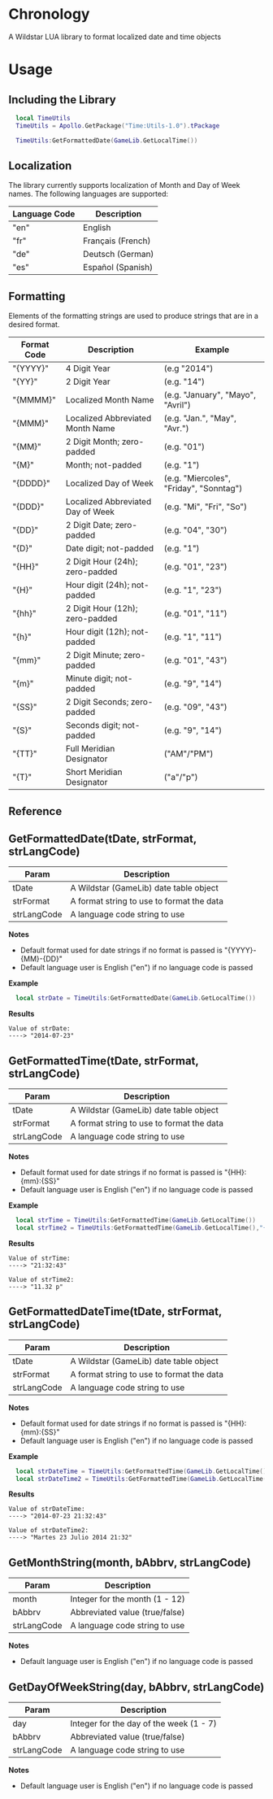 Chronology
==========
A Wildstar LUA library to format localized date and time objects

Usage
=====
## Including the Library 
```lua
  local TimeUtils
  TimeUtils = Apollo.GetPackage("Time:Utils-1.0").tPackage

  TimeUtils:GetFormattedDate(GameLib.GetLocalTime())
```

## Localization
The library currently supports localization of Month and Day of Week names. The following languages are supported:

| Language Code | Description |
| ------------- | ----------- |
| "en" | English |
| "fr" | Français (French) |
| "de" | Deutsch (German) |
| "es" | Español (Spanish) |

## Formatting
Elements of the formatting strings are used to produce strings that are in a desired format.

| Format Code | Description | Example |
| ----------- | ----------- | ------- |
| "{YYYY}" | 4 Digit Year | (e.g "2014") |
| "{YY}" | 2 Digit Year | (e.g. "14") |
| "{MMMM}" | Localized Month Name | (e.g. "January", "Mayo", "Avril") |
| "{MMM}" | Localized Abbreviated Month Name | (e.g. "Jan.", "May", "Avr.") |
| "{MM}" | 2 Digit Month; zero-padded | (e.g. "01") |
| "{M}" | Month; not-padded | (e.g. "1") |
| "{DDDD}" | Localized Day of Week | (e.g. "Miercoles", "Friday", "Sonntag") |
| "{DDD}" | Localized Abbreviated Day of Week | (e.g. "Mi", "Fri", "So") |
| "{DD}" | 2 Digit Date; zero-padded | (e.g. "04", "30") |
| "{D}" | Date digit; not-padded | (e.g. "1") |
| "{HH}" | 2 Digit Hour (24h); zero-padded | (e.g. "01", "23") |
| "{H}" | Hour digit (24h); not-padded | (e.g. "1", "23") |
| "{hh}" | 2 Digit Hour (12h); zero-padded | (e.g. "01", "11") |
| "{h}" |  Hour digit (12h); not-padded | (e.g. "1", "11") |
| "{mm}" | 2 Digit Minute; zero-padded | (e.g. "01", "43") |
| "{m}" | Minute digit; not-padded | (e.g. "9", "14") |
| "{SS}" | 2 Digit Seconds; zero-padded | (e.g. "09", "43") |
| "{S}" | Seconds digit; not-padded | (e.g. "9", "14") |
| "{TT}" | Full Meridian Designator | ("AM"/"PM") |
| "{T}" | Short Meridian Designator | ("a"/"p") |


Reference
---------
## GetFormattedDate(tDate, strFormat, strLangCode)
| Param | Description |
| ----- | ----------- |
| tDate | A Wildstar (GameLib) date table object |
| strFormat | A format string to use to format the data |
| strLangCode | A language code string to use |

**Notes**
* Default format used for date strings if no format is passed is "{YYYY}-{MM}-{DD}"
* Default language user is English ("en") if no language code is passed

**Example**
```lua
  local strDate = TimeUtils:GetFormattedDate(GameLib.GetLocalTime())
```
**Results**
```
Value of strDate:
----> "2014-07-23"
```

## GetFormattedTime(tDate, strFormat, strLangCode)
| Param | Description |
| ----- | ----------- |
| tDate | A Wildstar (GameLib) date table object |
| strFormat | A format string to use to format the data |
| strLangCode | A language code string to use |

**Notes**
* Default format used for date strings if no format is passed is "{HH}:{mm}:{SS}"
* Default language user is English ("en") if no language code is passed

**Example**
```lua
  local strTime = TimeUtils:GetFormattedTime(GameLib.GetLocalTime())
  local strTime2 = TimeUtils:GetFormattedTime(GameLib.GetLocalTime(),"{hh}.{mm} {T}")
```
**Results**
```
Value of strTime:
----> "21:32:43"

Value of strTime2:
----> "11.32 p"
```

## GetFormattedDateTime(tDate, strFormat, strLangCode)
| Param | Description |
| ----- | ----------- |
| tDate | A Wildstar (GameLib) date table object |
| strFormat | A format string to use to format the data |
| strLangCode | A language code string to use |

**Notes**
* Default format used for date strings if no format is passed is "{HH}:{mm}:{SS}"
* Default language user is English ("en") if no language code is passed

**Example**
```lua
  local strDateTime = TimeUtils:GetFormattedTime(GameLib.GetLocalTime())
  local strDateTime2 = TimeUtils:GetFormattedTime(GameLib.GetLocalTime(),"{DDDD} {D} {MMMM} {YYYY} {HH}:{mm}", "es")
```
**Results**
```
Value of strDateTime:
----> "2014-07-23 21:32:43"

Value of strDateTime2:
----> "Martes 23 Julio 2014 21:32"
```

## GetMonthString(month, bAbbrv, strLangCode)
| Param | Description |
| ----- | ----------- |
| month | Integer for the month (1 - 12) |
| bAbbrv | Abbreviated value (true/false) |
| strLangCode | A language code string to use |

**Notes**
* Default language user is English ("en") if no language code is passed

## GetDayOfWeekString(day, bAbbrv, strLangCode)
| Param | Description |
| ----- | ----------- |
| day | Integer for the day of the week (1 - 7) |
| bAbbrv | Abbreviated value (true/false) |
| strLangCode | A language code string to use |

**Notes**
* Default language user is English ("en") if no language code is passed
